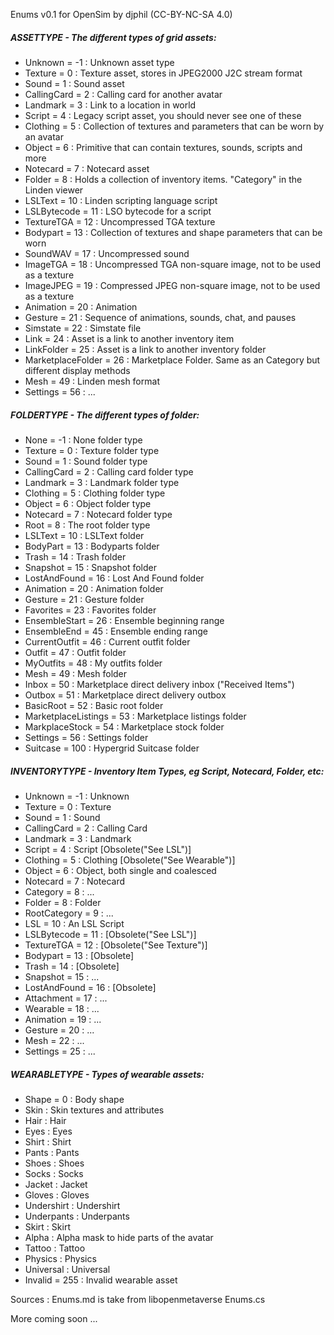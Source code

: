 Enums v0.1 for OpenSim by djphil (CC-BY-NC-SA 4.0)

##### ASSETTYPE - The different types of grid assets:
- Unknown 			= -1  : Unknown asset type
- Texture 			=  0  : Texture asset, stores in JPEG2000 J2C stream format
- Sound 			=  1  : Sound asset
- CallingCard 		=  2  : Calling card for another avatar
- Landmark 			=  3  : Link to a location in world
- Script 			=  4  : Legacy script asset, you should never see one of these
- Clothing 			=  5  : Collection of textures and parameters that can be worn by an avatar
- Object 			=  6  : Primitive that can contain textures, sounds, scripts and more
- Notecard 			=  7  : Notecard asset
- Folder 			=  8  : Holds a collection of inventory items. "Category" in the Linden viewer
- LSLText 			=  10 : Linden scripting language script
- LSLBytecode 		=  11 : LSO bytecode for a script
- TextureTGA 		=  12 : Uncompressed TGA texture
- Bodypart 			=  13 : Collection of textures and shape parameters that can be worn
- SoundWAV 			=  17 : Uncompressed sound
- ImageTGA 			=  18 : Uncompressed TGA non-square image, not to be used as a texture
- ImageJPEG 		=  19 : Compressed JPEG non-square image, not to be used as a texture
- Animation 		=  20 : Animation
- Gesture 			=  21 : Sequence of animations, sounds, chat, and pauses
- Simstate 			=  22 : Simstate file
- Link 				=  24 : Asset is a link to another inventory item
- LinkFolder 		=  25 : Asset is a link to another inventory folder
- MarketplaceFolder =  26 : Marketplace Folder. Same as an Category but different display methods
- Mesh 				=  49 : Linden mesh format
- Settings 			=  56 : ...

##### FOLDERTYPE - The different types of folder:
- None 					= -1   : None folder type
- Texture				=  0   : Texture folder type
- Sound 				=  1   : Sound folder type
- CallingCard 			=  2   : Calling card folder type
- Landmark 				=  3   : Landmark folder type
- Clothing 				=  5   : Clothing folder type
- Object 				=  6   : Object folder type
- Notecard 				=  7   : Notecard folder type
- Root 					=  8   : The root folder type
- LSLText 				=  10  : LSLText folder
- BodyPart 				=  13  : Bodyparts folder
- Trash 				=  14  : Trash folder
- Snapshot 				=  15  : Snapshot folder
- LostAndFound 			=  16  : Lost And Found folder
- Animation 			=  20  : Animation folder
- Gesture 				=  21  : Gesture folder
- Favorites 			=  23  : Favorites folder
- EnsembleStart 		=  26  : Ensemble beginning range
- EnsembleEnd 			=  45  : Ensemble ending range
- CurrentOutfit 		=  46  : Current outfit folder
- Outfit 				=  47  : Outfit folder
- MyOutfits 			=  48  : My outfits folder
- Mesh 					=  49  : Mesh folder
- Inbox 				=  50  : Marketplace direct delivery inbox ("Received Items")
- Outbox 				=  51  : Marketplace direct delivery outbox
- BasicRoot				=  52  : Basic root folder
- MarketplaceListings	=  53  : Marketplace listings folder
- MarkplaceStock		=  54  : Marketplace stock folder
- Settings				=  56  : Settings folder
- Suitcase				=  100 : Hypergrid Suitcase folder

##### INVENTORYTYPE - Inventory Item Types, eg Script, Notecard, Folder, etc:
- Unknown 		= -1  : Unknown
- Texture 		=  0  : Texture
- Sound 		=  1  : Sound
- CallingCard 	=  2  : Calling Card
- Landmark 		=  3  : Landmark
- Script 		=  4  : Script [Obsolete("See LSL")]
- Clothing 		=  5  : Clothing [Obsolete("See Wearable")] 
- Object 		=  6  : Object, both single and coalesced
- Notecard 		=  7  : Notecard
- Category 		=  8  : ...
- Folder 		=  8  : Folder
- RootCategory 	=  9  : ...
- LSL 			=  10 : An LSL Script
- LSLBytecode	=  11 : [Obsolete("See LSL")]
- TextureTGA	=  12 : [Obsolete("See Texture")]
- Bodypart 		=  13 : [Obsolete]
- Trash 		=  14 : [Obsolete]
- Snapshot 		=  15 : ...
- LostAndFound 	=  16 : [Obsolete]
- Attachment 	=  17 : ...
- Wearable 		=  18 : ...
- Animation 	=  19 : ...
- Gesture 		=  20 : ...
- Mesh 			=  22 : ...
- Settings 		=  25 : ...

##### WEARABLETYPE - Types of wearable assets:
- Shape		= 0   : Body shape
- Skin 			  : Skin textures and attributes
- Hair 			  : Hair
- Eyes 			  : Eyes
- Shirt 		  : Shirt
- Pants 		  : Pants
- Shoes 		  : Shoes
- Socks 		  : Socks
- Jacket 		  : Jacket
- Gloves 		  : Gloves
- Undershirt 	  : Undershirt
- Underpants 	  : Underpants
- Skirt 		  : Skirt
- Alpha 		  : Alpha mask to hide parts of the avatar
- Tattoo 		  : Tattoo
- Physics   	  : Physics
- Universal 	  : Universal
- Invalid	= 255 : Invalid wearable asset

Sources : Enums.md is take from libopenmetaverse Enums.cs

More coming soon ...
